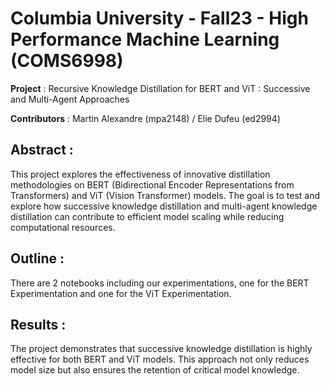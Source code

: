 # Columbia University - Fall23 - High Performance Machine Learning (COMS6998)

**Project** : Recursive Knowledge Distillation for BERT and ViT : Successive and Multi-Agent Approaches

**Contributors** : Martin Alexandre (mpa2148) / Elie Dufeu (ed2994)

## Abstract : 

This project explores the effectiveness of innovative distillation methodologies on BERT (Bidirectional Encoder Representations from Transformers) and ViT (Vision Transformer) models. The goal is to test and explore how successive knowledge distillation and multi-agent knowledge distillation can contribute to efficient model scaling while reducing computational resources.

## Outline : 

There are 2 notebooks including our experimentations, one for the BERT Experimentation and one for the ViT Experimentation.

## Results : 

The project demonstrates that successive knowledge distillation is highly effective for both BERT and ViT models. This approach not only reduces model size but also ensures the retention of critical model knowledge.
